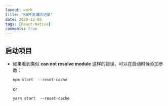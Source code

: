 ```yaml
---
layout: work
title: "RN开发填坑记录"
date: 2020-12-09
tags: [React-Native]
comments: true
---
```


## 启动项目

- 如果看到类似 **can not resolve module** 这样的错误，可以在启动时候添加参数：

  ```node
  npm start  --reset-cache
  ```

  or

  ```node
  yarn start  --reset-cache
  ```

##
